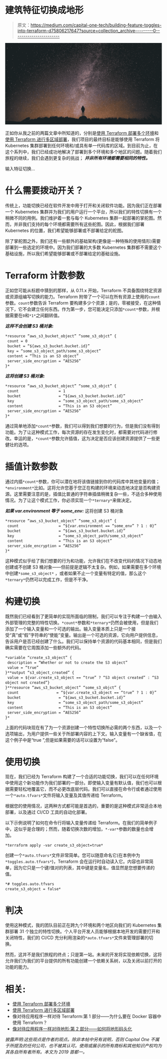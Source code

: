 # 建筑特征切换成地形

> 原文：<https://medium.com/capital-one-tech/building-feature-toggles-into-terraform-d75806217647?source=collection_archive---------0----------------------->

![](img/ae64b10366b8f00cf5c739f305061753.png)

正如你从我之前的两篇文章中所知道的，分别是[使用 Terraform 部署多个环境](/capital-one-tech/deploying-multiple-environments-with-terraform-kubernetes-7b7f389e622)和[使用 Terraform 进行多区域部署](/capital-one-tech/multi-region-deployments-with-terraform-kubernetes-a1f51bb96974)，我们项目的最终目标是能够使用 Terraform 将 Kubernetes 集群部署到任何环境和/或具有单一代码库的区域。到目前为止，在这个系列中，我们已经成功地解决了部署到多个环境和多个地区的问题。随着我们旅程的继续，我们会遇到更复杂的挑战； ***并非所有环境都需要相同的特性。***

输入特征切换…

# 什么需要拨动开关？

传统上，功能切换已经在软件开发中用于打开和关闭软件功能。因为我们正在部署一个 Kubernetes 集群并为我们的用户运行一个平台，所以我们的特性切换有一个稍微不同的用例。我们维护着一套与每个 Kubernetes 集群一起部署的掌舵图。然而，并非我们支持的每个环境都需要所有这些舵图。因此，根据我们部署 Kubernetes 的位置，我们希望能够部署或不部署给定的舵图。

除了掌舵图之外，我们还有一些额外的基础架构(更像是一种特殊的使用情形)需要部署到一些选定的环境中。因为我们部署的大多数 Kubernetes 集群都不需要这个基础设施，所以我们希望能够部署或不部署给定的基础设施。

# Terraform 计数参数

正如您可能从标题中猜到的那样，从 0.11.x 开始，Terraform 不具备围绕特定资源或资源组编写切换的能力。Terraform 附带了一个可以在所有资源上使用的`count`参数。`count`参数告诉 Terraform 要构建多少个资源；是的，零被接受，在这种情况下，它不会建立任何东西。作为第一步，您可能决定只添加`*count*`参数，并根据需要在`0`和`*1*`之间翻转值。

***这样不会创建 S3 桶对象:***

```
*resource “aws_s3_bucket_object” “some_s3_objct” {
 count = 0
 bucket = “${aws_s3_bucket.bucket.id}”
 key = “some_s3_object_path/some_s3_object”
 content = “This is an S3 object”
 server_side_encryption = “AES256”
}*
```

***这将创建 S3 桶对象:***

```
*resource “aws_s3_bucket_object” “some_s3_objct” {
 count                  = 1
 bucket                 = “${aws_s3_bucket.bucket.id}”
 key                    = “some_s3_object_path/some_s3_object”
 content                = “This is an S3 object”
 server_side_encryption = “AES256”
}*
```

通过简单地添加`*count*`参数，我们可以得到我们想要的行为，但是我们没有得到功能。为了让这种模式工作，每次资源的存在发生变化时，都需要对代码进行修改。幸运的是，`*count*`参数允许插值，这为决定是否应该创建资源提供了一些更健壮的选项。

# 插值计数参数

通过内插`*count*`参数，你可以潜在地将该值链接到你的代码库中其他变量的值；`*environment*`比如。这将允许您基于您正在构建的环境来动态地决定是否构建资源。这里需要注意的是，插值比普通的字符串插值稍微复杂一些，不适合多种使用情况。为了让这个模式工作，你必须实现一个`*ternary*`来做决定。

***如果 var.environment 等于 some_env:*** 这将创建 S3 桶对象

```
*resource “aws_s3_bucket_object” “some_s3_objct” {
 count                  = “${var.environment == “some_env” ? 1 : 0}”
 bucket                 = “${aws_s3_bucket.bucket.id}”
 key                    = “some_s3_object_path/some_s3_object”
 content                = “This is an S3 object”
 server_side_encryption = “AES256”
}*
```

这种模式似乎给了我们想要的行为和功能，允许我们在不改变代码的情况下动态地创建或不创建 S3 桶对象——但前提是逻辑不太复杂。例如，如果需要在多个环境中创建`*some_s3_object*` ，或者如果不止一个变量有特定的值，那么这个`*ternary*`仍然可以完成工作，但是不干净。

# 构建切换

既然我们已经看到了更简单的实现所面临的限制，我们可以专注于构建一个由输入外部管理的完整的特性切换。`*count*`参数和`*ternary*`仍然会被使用，但是我们添加了一个输入变量和一个可选的输出。输入变量本质上只是一个接受“真”或“假”字符串的“使能”变量。输出是一个可选的资源，它向用户提供信息，告诉用户是否已经创建了什么。我们可以保持单个资源的代码基本相同，但是我们确实需要在它周围添加一些额外的代码。

```
*variable “create_s3_object” {
 description = “Whether or not to create the S3 object”
 value = “true”
}**output “s3_object_created” {
 value = ${var.create_s3_object == “true” ? “S3 object created” : “S3 object not created”}
}**resource “aws_s3_bucket_object” “some_s3_objct” {
 count                 = “${var.create_s3_object == “true” ? 1 : 0}”
 bucket                 = “${aws_s3_bucket.bucket.id}”
 key                    = “some_s3_object_path/some_s3_object”
 content                = “This is an S3 object”
 server_side_encryption = “AES256”
}*
```

上面的代码块现在有了为一个资源创建一个特性切换所必需的两个东西，以及一个选项输出，为用户提供一些关于所部署内容的上下文。输入变量有一个缺省值，在这个例子中是“true ”,但是如果需要的话可以设置为“false”。

# 使用切换

现在，我们已经为 Terraform 构建了一个合适的功能切换，我们可以在任何环境中使用这个新功能作为我们部署的一部分。即使输入变量有默认值，我们也可以根据需要轻松地覆盖它，而不必更改底层代码。我们可以直接在命令行或者通过使用一个`*auto.tfvars*`文件将输入变量及其值传递给 Terraform。

根据您的使用情况，这两种方式都可能是首选的，重要的是这种模式非常适合本地部署，以及通过 CI/CD 工具的自动化部署。

以下示例说明了如何在命令行将输入变量传递给 Terraform。在我们的简单例子中，这似乎是合理的；然而，随着切换次数的增加，`*-var*`参数的数量也会增加。

```
*terraform apply -var create_s3_object=true*
```

创建一个`*auto.tfvars*`文件非常简单。您可以随意命名它(在本例中为`*toggles.auto.tfvars*`)，Terraform 会在运行时自动读入它。内容也非常简单，因为它只是一个键/值对的列表，其中键是变量名，值显然是您想要传递的值。

```
*# toggles.auto.tfvars
create_s3_object = false*
```

# 判决

使用这种模式，我的团队目前正在跨九个环境和两个地区向我们的 Kubernetes 集群部署 31 个独立的特性切换。个人平台开发人员能够根据本地开发的需要打开和关闭特性，我们的 CI/CD 充分利用渲染的`*auto.tfvars*`文件来管理部署的切换。

然而，这并不是我们旅程的终点；只是第一站。未来的开发将实现依赖切换，这将允许我们为我们的平台提供的所有功能创建一个依赖关系树，以及关闭以前打开的功能的能力。

# 相关:

*   [使用 Terraform 部署多个环境](/capital-one-tech/deploying-multiple-environments-with-terraform-kubernetes-7b7f389e622)
*   [使用 Terraform 进行多区域部署](/capital-one-tech/multi-region-deployments-with-terraform-kubernetes-a1f51bb96974)
*   像对待应用程序一样对待 Terraform:第 1 部分——为什么要在 Docker 容器中使用 Terraform？
*   [像对待应用程序一样对待地形:第 2 部分——如何将地形码头化](/capital-one-tech/treating-your-terraform-like-an-application-how-to-dockerize-terraform-5d7edac741fc)

*披露声明:这些观点是作者的观点。除非本帖中另有说明，否则 Capital One 不属于所提及的任何公司，也不被其认可。使用或展示的所有商标和其他知识产权均为其各自所有者所有。本文为 2019 首都一。*